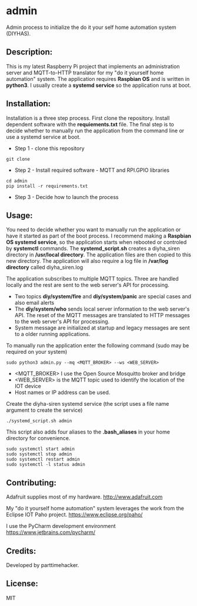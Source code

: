 # admin
Admin process to initialize the do it your self home automation system (DIYHAS). 
## Description: 
This is my latest Raspberry Pi project that implements an administration server and MQTT-to-HTTP translator for my "do it yourself home automation" system.  The application requires **Raspbian OS** and is written in **python3**. I usually create a **systemd service** so the application runs at boot.

## Installation: 
Installation is a three step process. First clone the repository. Install dependent software with the **requiements.txt** file. The final step is to decide whether to manually run the application from the command line or use a systemd service at boot.

- Step 1 - clone this repository
```
git clone 
```
- Step 2 - Install required software - MQTT and RPI.GPIO libraries
```
cd admin
pip install -r requirements.txt
```
- Step 3 - Decide how to launch the process

## Usage: 
You need to decide whether you want to manually run the application or have it started as part of the boot process. I recommend making a **Raspbian OS systemd service**, so the application starts when rebooted or controled by **systemctl** commands. The **systemd_script.sh** creates a diyha_siren directory in **/usr/local directory**. The application files are then copied to this new directory. The application will also require a log file in **/var/log directory** called diyha_siren.log

The application subscribes to multiple MQTT topics. Three are handled locally and the rest are sent to the web server's API for processing.
- Two topics **diy/system/fire** and **diy/system/panic** are special cases and also email alerts
- The **diy/system/who** sends local server information to the web server's API. 
The reset of the MQTT messages are translated to HTTP messages to the web server's API for processing.
- System message are initialized at startup and legacy messages are sent to a older running applications.

To manually run the application enter the following command (sudo may be required on your system)
```
sudo python3 admin.py --mq <MQTT_BROKER> --ws <WEB_SERVER>
```
- <MQTT_BROKER> I use the Open Source Mosquitto broker and bridge
- <WEB_SERVER> is the MQTT topic used to identify the location of the IOT device 
- Host names or IP address can be used.

Create the diyha-siren systemd service (the script uses a file name argument to create the service)
```
./systemd_script.sh admin
```

This script also adds four aliases to the **.bash_aliases** in your home directory for convenience.
```
sudo systemctl start admin
sudo systemctl stop admin
sudo systemctl restart admin
sudo systemctl -l status admin
```

## Contributing: 

Adafruit supplies most of my hardware. http://www.adafruit.com

My "do it yourself home automation" system leverages the work from the Eclipse IOT Paho project. https://www.eclipse.org/paho/

I use the PyCharm development environment https://www.jetbrains.com/pycharm/

## Credits: 
Developed by parttimehacker.

## License: 
MIT

